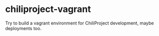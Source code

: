 chiliproject-vagrant
====================

Try to build a vagrant environment for ChiliProject development, maybe deployments too.